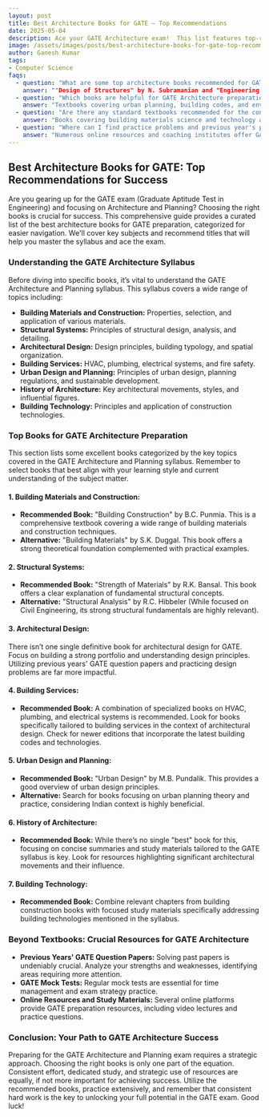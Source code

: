 ```yaml
---
layout: post
title: Best Architecture Books for GATE – Top Recommendations
date: 2025-05-04
description: Ace your GATE Architecture exam!  This list features top-rated books covering all essential topics, ensuring comprehensive preparation and maximizing your success.  Get the edge you need!
image: /assets/images/posts/best-architecture-books-for-gate-top-recommendations.webp
author: Ganesh Kumar
tags:
- Computer Science
faqs:
  - question: "What are some top architecture books recommended for GATE preparation focusing on design?"
    answer: ""Design of Structures" by N. Subramanian and "Engineering Design" by Dieter are frequently recommended, focusing on structural and design principles."
  - question: "Which books are helpful for GATE Architecture preparation in the planning domain?"
    answer: "Textbooks covering urban planning, building codes, and environmental regulations are crucial. Specific titles vary depending on the syllabus, but searching for GATE-specific resources for town planning and building design will yield relevant results."
  - question: "Are there any standard textbooks recommended for the construction materials section of the GATE Architecture exam?"
    answer: "Books covering building materials science and technology are essential. Look for texts that cover properties, applications, and sustainability aspects of various materials."
  - question: "Where can I find practice problems and previous year's papers for GATE Architecture?"
    answer: "Numerous online resources and coaching institutes offer GATE Architecture practice problems and previous years' question papers.  Check websites dedicated to GATE preparation."
---
```


## Best Architecture Books for GATE: Top Recommendations for Success

Are you gearing up for the GATE exam (Graduate Aptitude Test in Engineering) and focusing on Architecture and Planning?  Choosing the right books is crucial for success.  This comprehensive guide provides a curated list of the best architecture books for GATE preparation, categorized for easier navigation. We'll cover key subjects and recommend titles that will help you master the syllabus and ace the exam.

### Understanding the GATE Architecture Syllabus

Before diving into specific books, it’s vital to understand the GATE Architecture and Planning syllabus. This syllabus covers a wide range of topics including:

* **Building Materials and Construction:** Properties, selection, and application of various materials.
* **Structural Systems:** Principles of structural design, analysis, and detailing.
* **Architectural Design:** Design principles, building typology, and spatial organization.
* **Building Services:** HVAC, plumbing, electrical systems, and fire safety.
* **Urban Design and Planning:** Principles of urban design, planning regulations, and sustainable development.
* **History of Architecture:** Key architectural movements, styles, and influential figures.
* **Building Technology:** Principles and application of construction technologies.


### Top Books for GATE Architecture Preparation

This section lists some excellent books categorized by the key topics covered in the GATE Architecture and Planning syllabus.  Remember to select books that best align with your learning style and current understanding of the subject matter.

#### **1. Building Materials and Construction:**

* **Recommended Book:** "Building Construction" by B.C. Punmia. This is a comprehensive textbook covering a wide range of building materials and construction techniques.
* **Alternative:**  "Building Materials" by S.K. Duggal. This book offers a strong theoretical foundation complemented with practical examples.

#### **2. Structural Systems:**

* **Recommended Book:** "Strength of Materials" by R.K. Bansal.  This book offers a clear explanation of fundamental structural concepts.
* **Alternative:**  "Structural Analysis" by R.C. Hibbeler (While focused on Civil Engineering, its strong structural fundamentals are highly relevant).


#### **3. Architectural Design:**

There isn’t one single definitive book for architectural design for GATE.  Focus on building a strong portfolio and understanding design principles. Utilizing previous years' GATE question papers and practicing design problems are far more impactful.


#### **4. Building Services:**

* **Recommended Book:**  A combination of specialized books on HVAC, plumbing, and electrical systems is recommended. Look for books specifically tailored to building services in the context of architectural design. Check for newer editions that incorporate the latest building codes and technologies.

#### **5. Urban Design and Planning:**

* **Recommended Book:** "Urban Design" by  M.B. Pundalik. This provides a good overview of urban design principles.
* **Alternative:**  Search for books focusing on urban planning theory and practice, considering Indian context is highly beneficial.


#### **6. History of Architecture:**

* **Recommended Book:**  While there’s no single "best" book for this, focusing on concise summaries and study materials tailored to the GATE syllabus is key.  Look for resources highlighting significant architectural movements and their influence.


#### **7. Building Technology:**

* **Recommended Book:**  Combine relevant chapters from building construction books with focused study materials specifically addressing building technologies mentioned in the syllabus.

### Beyond Textbooks: Crucial Resources for GATE Architecture


* **Previous Years' GATE Question Papers:**  Solving past papers is undeniably crucial. Analyze your strengths and weaknesses, identifying areas requiring more attention.
* **GATE Mock Tests:**  Regular mock tests are essential for time management and exam strategy practice.
* **Online Resources and Study Materials:** Several online platforms provide GATE preparation resources, including video lectures and practice questions.

### Conclusion: Your Path to GATE Architecture Success


Preparing for the GATE Architecture and Planning exam requires a strategic approach.  Choosing the right books is only one part of the equation.  Consistent effort, dedicated study, and strategic use of resources are equally, if not more important for achieving success. Utilize the recommended books, practice extensively, and remember that consistent hard work is the key to unlocking your full potential in the GATE exam.  Good luck!